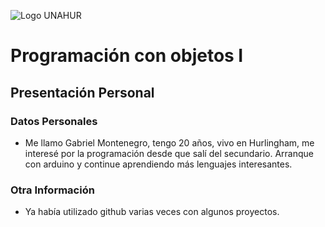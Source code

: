 ![Logo UNAHUR](./UNAHUR.png)

# Programación con objetos I
## Presentación Personal

### Datos Personales
- Me llamo Gabriel Montenegro, tengo 20 años, vivo en Hurlingham, me interesé por la programación desde que salí del secundario. Arranque con arduino y continue aprendiendo más lenguajes interesantes.


### Otra Información
- Ya había utilizado github varias veces con algunos proyectos.
